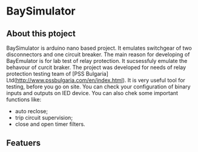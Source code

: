 # BaySimulator

## About this ptoject

BaySimulator is arduino nano based project. It emulates switchgear of two disconnectors and one circuit breaker. The main reason for developing of BayEmulator is for lab test of relay protection. It sucsessfuly emulate the behavour of curcit braker. The project was developed for needs of relay protection  testing team of [PSS Bulgaria] Ltd(http://www.pssbulgaria.com/en/index.html).
It is very useful tool for testing, before you go on site. You can check  your configuration of binary inputs and outputs on IED device. You can also chek some important functions like:
- auto reclose;
- trip circuit supervision;
- close and open timer filters.

## Featuers
